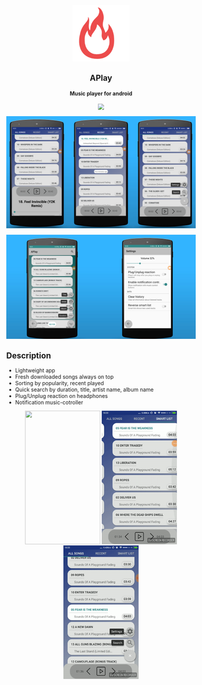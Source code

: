 <p align="center">
	<p align="center">
		<img src="github/burn.png" width="150"/>
	</p>
	<h2 align="center"><b>APlay</b></h2>
	<h4 align="center">Music player for android</h4>
</p>

<p align="center"><img src="github/set.png"/></p>
<p align="center"><img src="github/first_set.png"/></p>
<p align="center"><img src="github/second_set.png"/></p>

## Description

* Lightweight app
* Fresh downloaded songs always on top
* Sorting by popularity, recent played
* Quick search by duration, title, artist name, album name
* Plug/Unplug reaction on headphones
* Notification music-cotroller


<p align="center">
	<img src="github/1.gif" width="200" height="355"  />
	<img src="github/2.gif" width="200" height="355" />
	<img src="github/3.gif" width="200" height="355" />
</p>